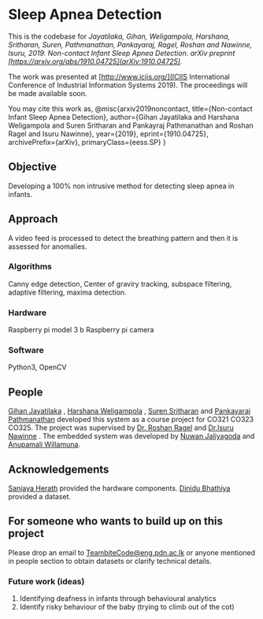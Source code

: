 # Sleep Apnea Detection

This is the codebase for *Jayatilaka, Gihan, Weligampola, Harshana, Sritharan, Suren, Pathmanathan, Pankayaraj, Ragel, Roshan and Nawinne, Isuru, 2019. Non-contact Infant Sleep Apnea Detection. arXiv preprint [https://arxiv.org/abs/1910.04725](arXiv:1910.04725).*

The work was presented at [http://www.iciis.org/](ICIIS International Conference of Industrial Information Systems 2019). The proceedings will be made available soon.


You may cite this work as,
@misc{arxiv2019noncontact,
    title={Non-contact Infant Sleep Apnea Detection},
    author={Gihan Jayatilaka and Harshana Weligampola and Suren Sritharan and Pankayraj Pathmanathan and Roshan Ragel and Isuru Nawinne},
    year={2019},
    eprint={1910.04725},
    archivePrefix={arXiv},
    primaryClass={eess.SP}
}


## Objective
Developing a 100% non intrusive method for detecting sleep apnea in infants.

## Approach
A video feed is processed to detect the breathing pattern and then it is assessed for anomalies.

### Algorithms
Canny edge detection, Center of graviry tracking, subspace filtering, adaptive filtering, maxima detection.

### Hardware
Raspberry pi model 3 b
Raspberry pi camera

### Software
Python3, OpenCV

## People
[Gihan Jayatilaka](http://gihan.me) , [Harshana Weligampola](http://teambitecode.com/people/harshana) , [Suren Sritharan](http://teambitecode.com/people/suren) and [Pankayaraj Pathmanathan](http://teambitecode.com/people/pankayraj) developed this system as a course project for CO321 CO323 CO325.
The project was supervised by [Dr. Roshan Ragel](http://roshan.ragel.net) and [Dr.Isuru Nawinne](mailto:isurunawinne@gmail.com) .
The embedded system was developed by [Nuwan Jaliyagoda](http://teambitecode.com/people/nuwan) and [Anupamali Willamuna](http://teambitecode.com/people/anupamali).

## Acknowledgements
[Sanjaya Herath](mailto:slh.1995@gmail.com) provided the hardware components. [Dinidu Bhathiya](mailto:Dinidu.Bhathiya@syscolabs.com) provided a dataset. 

## For someone who wants to build up on this project
Please drop an email to [TeambiteCode@eng.pdn.ac.lk](mailto:bitecode@eng.pdn.ac.lk) or anyone mentioned in people section to obtain datasets or clarify technical details.

### Future work (ideas)
1. Identifying deafness in infants through behavioural analytics
2. Identify risky behaviour of the baby (trying to climb out of the cot)


